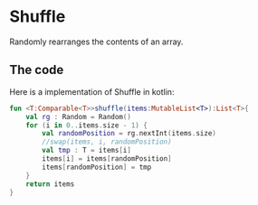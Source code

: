 # Shuffle

Randomly rearranges the contents of an array.

## The code

Here is a implementation of Shuffle in kotlin:

```kotlin
fun <T:Comparable<T>>shuffle(items:MutableList<T>):List<T>{
    val rg : Random = Random()
    for (i in 0..items.size - 1) {
        val randomPosition = rg.nextInt(items.size)
        //swap(items, i, randomPosition)
        val tmp : T = items[i]
        items[i] = items[randomPosition]
        items[randomPosition] = tmp
    }
    return items
}
```
